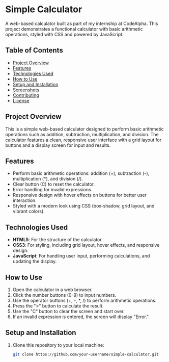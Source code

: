 # Simple Calculator

A web-based calculator built as part of my internship at CodeAlpha. This project demonstrates a functional calculator with basic arithmetic operations, styled with CSS and powered by JavaScript.

## Table of Contents
- [Project Overview](#project-overview)
- [Features](#features)
- [Technologies Used](#technologies-used)
- [How to Use](#how-to-use)
- [Setup and Installation](#setup-and-installation)
- [Screenshots](#screenshots)
- [Contributing](#contributing)
- [License](#license)

## Project Overview
This is a simple web-based calculator designed to perform basic arithmetic operations such as addition, subtraction, multiplication, and division. The calculator features a clean, responsive user interface with a grid layout for buttons and a display screen for input and results.

## Features
- Perform basic arithmetic operations: addition (+), subtraction (-), multiplication (*), and division (/).
- Clear button (C) to reset the calculator.
- Error handling for invalid expressions.
- Responsive design with hover effects on buttons for better user interaction.
- Styled with a modern look using CSS (box-shadow, grid layout, and vibrant colors).

## Technologies Used
- **HTML5**: For the structure of the calculator.
- **CSS3**: For styling, including grid layout, hover effects, and responsive design.
- **JavaScript**: For handling user input, performing calculations, and updating the display.

## How to Use
1. Open the calculator in a web browser.
2. Click the number buttons (0-9) to input numbers.
3. Use the operator buttons (+, -, *, /) to perform arithmetic operations.
4. Press the "=" button to calculate the result.
5. Use the "C" button to clear the screen and start over.
6. If an invalid expression is entered, the screen will display "Error."

## Setup and Installation
1. Clone this repository to your local machine:
   ```bash
   git clone https://github.com/your-username/simple-calculator.git
